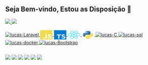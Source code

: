 ## Seja Bem-vindo, Estou as Disposição 👋

  <a href=https://github.com/LucasdeSDuarte>
  <img height="180em" src="https://github-readme-stats.vercel.app/api?username=LucasdeSDuarte&show_icons=true&theme=dark&include_all_commits=true&count_private=true"/>
  <img height="180em" src="https://github-readme-stats.vercel.app/api/top-langs/?username=LucasdeSDuarte&layout=compact&langs_count=7&theme=dark"/>
</div>
<div style="display: inline_block"><br>
  <img align="center" alt="lucas-Laravel" height="30" width="40" img src="https://cdn.jsdelivr.net/gh/devicons/devicon@latest/icons/laravel/laravel-original.svg"/>
  <img align="center" alt="lucas-Js" height="30" width="40" src="https://raw.githubusercontent.com/devicons/devicon/master/icons/javascript/javascript-plain.svg">
  <img align="center" alt="lucas-Ts" height="30" width="40" src="https://raw.githubusercontent.com/devicons/devicon/master/icons/typescript/typescript-plain.svg">
  <img align="center" alt="lucas-React" height="30" width="40" src="https://raw.githubusercontent.com/devicons/devicon/master/icons/react/react-original.svg">
  <img align="center" alt="lucas-Python" height="30" width="40" src="https://raw.githubusercontent.com/devicons/devicon/master/icons/python/python-original.svg">
  <img align="center" alt="lucas-C" height="30" width="40" img src="https://cdn.jsdelivr.net/gh/devicons/devicon/icons/c/c-original.svg" />
  <img align="center" alt="lucas-sql" height="30" width="40" img src="https://cdn.jsdelivr.net/gh/devicons/devicon@latest/icons/mysql/mysql-original.svg"/>
  <img align="center" alt="lucas-docker" height="30" width="40" <img src="https://cdn.jsdelivr.net/gh/devicons/devicon@latest/icons/docker/docker-original.svg" />
  <img align="center" alt="lucas-Bootstrap" height="30" width="40" <img src="https://cdn.jsdelivr.net/gh/devicons/devicon@latest/icons/bootstrap/bootstrap-original.svg" />
          
          
</div>

  ##
 
<div> 
  <a href="https://www.instagram.com/lucazdsd/" target="_blank"><img src="https://img.shields.io/badge/-Instagram-%23E4405F?style=for-the-badge&logo=instagram&logoColor=white" target="_blank"></a>
  <a href="https://twitter.com/JazzDsD" target="_blank"><img src="https://img.shields.io/badge/Twitter-1DA1F2?style=for-the-badge&logo=twitter&logoColor=white" target="_blank"></a> 
  <a href = "lukazduarte@gmail.com"><img src="https://img.shields.io/badge/-Gmail-%23333?style=for-the-badge&logo=gmail&logoColor=white" target="_blank"></a>
  <a href="[https://www.linkedin.com/in/lucas-duarte-4872b988/](https://www.linkedin.com/in/lucas-de-souza-duarte-4872b988/)" target="_blank"><img src="https://img.shields.io/badge/-LinkedIn-%230077B5?style=for-the-badge&logo=linkedin&logoColor=white" target="_blank"></a> 
 <a href="https://www.facebook.com/lukaz.duarte" target="_blank"><img src="https://img.shields.io/badge/Facebook-1877F2?style=for-the-badge&logo=facebook&logoColor=white" target="_blank"></a> 
  <a href="@" target="_blank"><img src="https://img.shields.io/badge/Telegram-2CA5E0?style=for-the-badge&logo=telegram&logoColor=white" target="_blank"></a> 
 
</div>
